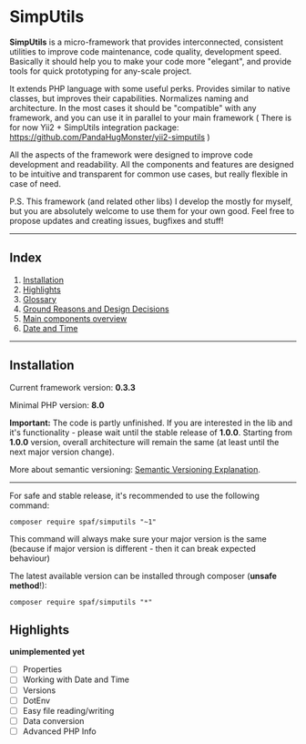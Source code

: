 # SimpUtils

**SimpUtils** is a micro-framework that provides interconnected, consistent utilities 
to improve code maintenance, code quality, development speed. 
Basically it should help you to make your code more "elegant",
and provide tools for quick prototyping for any-scale project.

It extends PHP language with some useful perks. Provides similar to native classes,
but improves their capabilities. Normalizes naming and architecture.
In the most cases it should be "compatible" with any framework, and you can use it in parallel
to your main framework ( There is for now Yii2 + SimpUtils integration package: 
https://github.com/PandaHugMonster/yii2-simputils )

All the aspects of the framework were designed to improve code development and readability.
All the components and features are designed to be intuitive and transparent for common use cases,
but really flexible in case of need.

P.S. This framework (and related other libs) I develop the mostly for myself, but you
are absolutely welcome to use them for your own good.
Feel free to propose updates and creating issues, bugfixes and stuff!

----

## Index

 1. [Installation]()
 2. [Highlights]()
 3. [Glossary](docs/glossary.md)
 4. [Ground Reasons and Design Decisions](docs/reasoning-and-design.md)
 5. [Main components overview](docs/main-components-overview.md)
 6. [Date and Time](docs/date-and-time.md)

----


## Installation

Current framework version: **0.3.3**

Minimal PHP version: **8.0**

**Important:** The code is partly unfinished. If you are interested in the lib and it's
functionality - please wait until the stable release of **1.0.0**.
Starting from **1.0.0** version, overall architecture will remain the same (at least until
the next major version change).

More about semantic versioning: [Semantic Versioning Explanation](https://semver.org).

-----

For safe and stable release, it's recommended to use the following command:
```shell
composer require spaf/simputils "~1"
```
This command will always make sure your major version is the same (because if
major version is different - then it can break expected behaviour)


The latest available version can be installed through composer (**unsafe method**!):
```shell
composer require spaf/simputils "*"
```


## Highlights

__unimplemented yet__

 - [ ] Properties
 - [ ] Working with Date and Time
 - [ ] Versions
 - [ ] DotEnv
 - [ ] Easy file reading/writing
 - [ ] Data conversion
 - [ ] Advanced PHP Info
